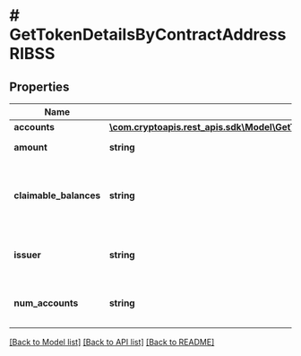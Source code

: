 # # GetTokenDetailsByContractAddressRIBSS

## Properties

Name | Type | Description | Notes
------------ | ------------- | ------------- | -------------
**accounts** | [**\com.cryptoapis.rest_apis.sdk\Model\GetTokenDetailsByContractAddressRIBSSAccounts**](GetTokenDetailsByContractAddressRIBSSAccounts.md) |  |
**amount** | **string** | Representation of the amount | [optional]
**claimable_balances** | **string** | Defines the number of units in claimable balances for this asset | [optional]
**issuer** | **string** | Defines the Stellar address of this asset’s issuer |
**num_accounts** | **string** | Token total supply (string value representation) |

[[Back to Model list]](../../README.md#models) [[Back to API list]](../../README.md#endpoints) [[Back to README]](../../README.md)
